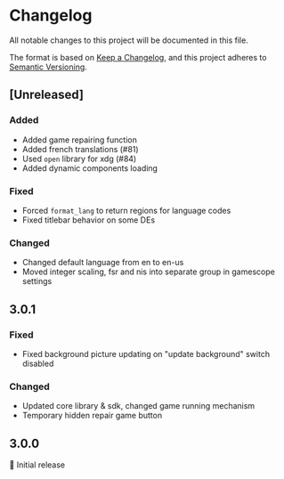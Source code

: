 # Changelog

All notable changes to this project will be documented in this file.

The format is based on [Keep a Changelog](https://keepachangelog.com/en/1.0.0/),
and this project adheres to [Semantic Versioning](https://semver.org/spec/v2.0.0.html).

## [Unreleased]

### Added

- Added game repairing function
- Added french translations (#81)
- Used `open` library for xdg (#84)
- Added dynamic components loading

### Fixed

- Forced `format_lang` to return regions for language codes
- Fixed titlebar behavior on some DEs

### Changed

- Changed default language from en to en-us
- Moved integer scaling, fsr and nis into separate group in gamescope settings

## 3.0.1

### Fixed

- Fixed background picture updating on "update background" switch disabled

### Changed

- Updated core library & sdk, changed game running mechanism
- Temporary hidden repair game button

## 3.0.0

🚀 Initial release
